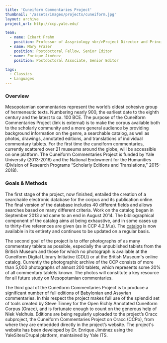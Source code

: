 ```yaml
---
title: 'Cuneiform Commentaries Project'
thumbnail: '/assets/images/projects/cuneiform.jpg'
layout: archive
project_url: http://ccp.yale.edu/

team:
  - name: Eckart Frahm
    position: Professor of Assyriology <br/>Project Director and Principal Investigator
  - name: Mary Frazer
    position: Postdoctoral Fellow, Senior Editor
  - name: Enrique Jiménez
    position: Postdoctoral Associate, Senior Editor

tags:
  - Classics
  - Languages
---
```


### Overview

Mesopotamian commentaries represent the world’s oldest cohesive group of hermeneutic texts. Numbering nearly 900, the earliest date to the eighth century and the latest to ca. 100 BCE. The purpose of the Cuneiform Commentaries Project (link is external) is to make the corpus available both to the scholarly community and a more general audience by providing background information on the genre, a searchable catalog, as well as photos, drawings, annotated editions, and translations of individual commentary tablets. For the first time the cuneiform commentaries, currently scattered over 21 museums around the globe, will be accessible on one platform. The Cuneiform Commentaries Project is funded by Yale University (2013-2016) and the National Endowment for the Humanities (Division of Research Programs “Scholarly Editions and Translations,” 2015-2018).

### Goals &amp; Methods

The first stage of the project, now finished, entailed the creation of a searchable electronic database for the corpus and its publication online. The final version of the database includes 40 different fields and allows searches based on many different criteria. Work on the catalog began in September 2013 and came to an end in August 2014. The bibliographical component of the catalog aims at being exhaustive, and in some cases up to thirty-five references are given (as in CCP 4.2.M.a). The [catalog](http://ccp.yale.edu/catalog) is now available in its entirety and continues to be updated on a regular basis.

The second goal of the project is to offer photographs of as many commentary tablets as possible, especially the unpublished tablets from the British Museum and those for which no photograph is available at the Cuneiform Digital Library Initiative (CDLI) or at the British Museum's online catalog. Currently the photographic archive of the CCP consists of more than 5,000 photographs of almost 200 tablets, which represents some 20% of all commentary tablets known. The photos will constitute a key resource for all future study on Mesopotamian commentaries.

The third goal of the Cuneiform Commentaries Project is to produce a significant number of full editions of Babylonian and Assyrian commentaries. In this respect the project makes full use of the splendid set of tools created by Steve Tinney for the Open Richly Annotated Cuneiform Corpus (Oracc), and is fortunate enough to count on the generous help of Niek Veldhuis. Editions are being regularly uploaded to the project’s Oracc subproject, the Cuneiform Commentaries Project on Oracc (CCPo), from where they are embedded directly in the project’s website. The project's website has been developed by Dr. Enrique Jiménez using the YaleSites/Drupal platform, maintained by Yale ITS.